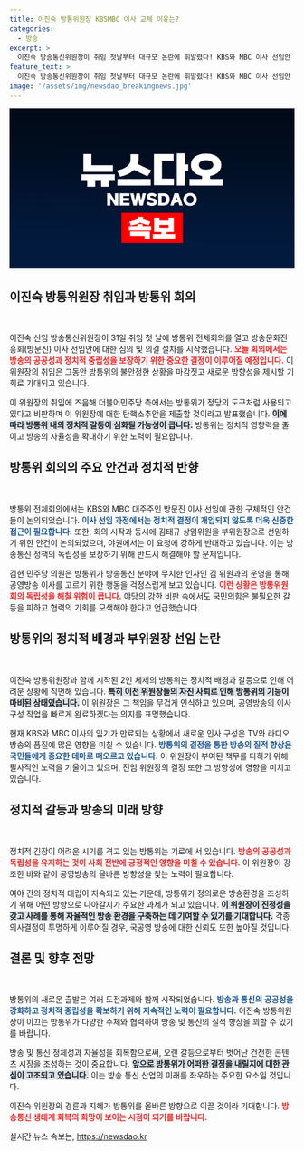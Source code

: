 ```yaml
---
title: 이진숙 방통위원장 KBSMBC 이사 교체 이유는?
categories:
  - 방송
excerpt: >
  이진숙 방송통신위원장이 취임 첫날부터 대규모 논란에 휘말렸다! KBS와 MBC 이사 선임안 심의 개시와 함께, 민주당은 즉각 탄핵 소추안을 발의하며 후폭풍이 예고된다. 긴장감 넘치는 방통위 회의의 향방은?
feature_text: >
  이진숙 방송통신위원장이 취임 첫날부터 대규모 논란에 휘말렸다! KBS와 MBC 이사 선임안 심의 개시와 함께, 민주당은 즉각 탄핵 소추안을 발의하며 후폭풍이 예고된다. 긴장감 넘치는 방통위 회의의 향방은?
image: '/assets/img/newsdao_breakingnews.jpg'
---
```


<p><img src="/assets/img/newsdao_breakingnews.jpg" alt="pcversion 속보" /></p>

<h2 data-ke-size="size26">이진숙 방통위원장 취임과 방통위 회의</h2>

<p data-ke-size="size16">&nbsp;</p>

<p>이진숙 신임 방송통신위원장이 31일 취임 첫 날에 방통위 전체회의를 열고 방송문화진흥회(방문진) 이사 선임안에 대한 심의 및 의결 절차를 시작했습니다. <b><span style="color: #ee2323;">오늘 회의에서는 방송의 공공성과 정치적 중립성을 보장하기 위한 중요한 결정이 이루어질 예정입니다.</span></b> 이 위원장의 취임은 그동안 방통위의 불안정한 상황을 마감짓고 새로운 방향성을 제시할 기회로 기대되고 있습니다. </p>

<p>이 위원장의 취임에 즈음해 더불어민주당 측에서는 방통위가 정당의 도구처럼 사용되고 있다고 비판하며 이 위원장에 대한 탄핵소추안을 제출할 것이라고 발표했습니다. <b><span style="background-color: #21538527;">이에 따라 방통위 내의 정치적 갈등이 심화될 가능성이 큽니다.</span></b> 방통위는 정치적 영향력을 줄이고 방송의 자율성을 확대하기 위한 노력이 필요합니다. </p>

<h2 data-ke-size="size26">방통위 회의의 주요 안건과 정치적 반향</h2>

<p data-ke-size="size16">&nbsp;</p>

<p>방통위 전체회의에서는 KBS와 MBC 대주주인 방문진 이사 선임에 관한 구체적인 안건들이 논의되었습니다. <b><span style="color: #1a5490;">이사 선임 과정에서는 정치적 결정이 개입되지 않도록 더욱 신중한 접근이 필요합니다.</span></b> 또한, 회의 시작과 동시에 김태규 상임위원을 부위원장으로 선임하기 위한 안건이 논의되었으며, 야권에서는 이 요청에 강하게 반대하고 있습니다. 이는 방송통신 정책의 독립성을 보장하기 위해 반드시 해결해야 할 문제입니다.</p>

<p>김현 민주당 의원은 방통위가 방송통신 분야에 무지한 인사인 김 위원과의 운영을 통해 공영방송 이사를 고르기 위한 행동을 걱정스럽게 보고 있습니다. <b><span style="color: #ee2323;">이런 상황은 방통위원회의 독립성을 해칠 위험이 큽니다.</span></b> 야당의 강한 비판 속에서도 국민의힘은 불필요한 갈등을 피하고 협력의 기회를 모색해야 한다고 언급했습니다.</p>

<h2 data-ke-size="size26">방통위의 정치적 배경과 부위원장 선임 논란</h2>

<p data-ke-size="size16">&nbsp;</p>

<p>이진숙 방통위원장과 함께 시작된 2인 체제의 방통위는 정치적 배경과 갈등으로 인해 어려운 상황에 직면해 있습니다. <b><span style="background-color: #21538527;">특히 이전 위원장들의 자진 사퇴로 인해 방통위의 기능이 마비된 상태였습니다.</span></b> 이 위원장은 그 책임을 무겁게 인식하고 있으며, 공영방송의 이사 구성 작업을 빠르게 완료하겠다는 의지를 표명했습니다.</p>

<p>현재 KBS와 MBC 이사의 임기가 만료되는 상황에서 새로운 인사 구성은 TV와 라디오 방송의 품질에 많은 영향을 미칠 수 있습니다. <b><span style="color: #1a5490;">방통위의 결정을 통한 방송의 질적 향상은 국민들에게 중요한 테마로 떠오르고 있습니다.</span></b> 이 위원장이 부여된 책무를 다하기 위해 필사적인 노력을 기울이고 있으며, 전임 위원장의 결정 또한 그 방향성에 영향을 미치고 있습니다.</p>

<h2 data-ke-size="size26">정치적 갈등과 방송의 미래 방향</h2>

<p data-ke-size="size16">&nbsp;</p>

<p>정치적 긴장이 어려운 시기를 겪고 있는 방통위는 기로에 서 있습니다. <b><span style="color: #ee2323;">방송의 공공성과 독립성을 유지하는 것이 사회 전반에 긍정적인 영향을 미칠 수 있습니다.</span></b> 이 위원장이 강조한 바와 같이 공영방송의 올바른 방향성을 찾는 노력이 필요합니다.</p>

<p>여야 간의 정치적 대립이 지속되고 있는 가운데, 방통위가 정의로운 방송환경을 조성하기 위해 어떤 방향으로 나아갈지가 주요한 과제가 되고 있습니다. <b><span style="background-color: #21538527;">이 위원장이 진정성을 갖고 사례를 통해 자율적인 방송 환경을 구축하는 데 기여할 수 있기를 기대합니다.</span></b> 각종 의사결정이 투명하게 이루어질 경우, 국공영 방송에 대한 신뢰도 또한 높아질 것입니다.</p>

<h2 data-ke-size="size26">결론 및 향후 전망</h2>

<p data-ke-size="size16">&nbsp;</p>

<p>방통위의 새로운 출발은 여러 도전과제와 함께 시작되었습니다. <b><span style="color: #1a5490;">방송과 통신의 공공성을 강화하고 정치적 중립성을 확보하기 위해 지속적인 노력이 필요합니다.</span></b> 이진숙 방통위원장이 이끄는 방통위가 다양한 주체와 협력하여 방송 및 통신의 질적 향상을 꾀할 수 있기를 바랍니다.</p>

<p>방송 및 통신 정체성과 자율성을 회복함으로써, 오랜 갈등으로부터 벗어난 건전한 콘텐츠 시장을 조성하는 것이 중요합니다. <b><span style="background-color: #21538527;">앞으로 방통위가 어떠한 결정을 내릴지에 대한 관심이 고조되고 있습니다.</span></b> 이는 방송 통신 산업의 미래를 좌우하는 주요한 요소일 것입니다. </p>

<p>이진숙 위원장의 경륜과 지혜가 방통위를 올바른 방향으로 이끌 것이라 기대합니다. <b><span style="color: #ee2323;">방송통신 생태계 회복의 희망이 보이는 시점이 되기를 바랍니다.</span></b></p>
실시간 뉴스 속보는, <a href="https://newsdao.kr" rel="dofollow">https://newsdao.kr</a>


